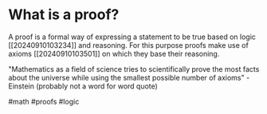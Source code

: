 # What is a proof?
A proof is a formal way of expressing a statement to be true based on logic [[20240910103234]] and reasoning.
For this purpose proofs make use of axioms [[20240910103501]] on which they base their reasoning.

"Mathematics as a field of science tries to scientifically prove the most facts about the universe while using the smallest possible number of axioms" - Einstein (probably not a word for word quote)

#math #proofs #logic 